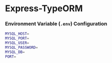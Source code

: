 # Express-TypeORM

### Environment Variable (`.env`) Configuration

```bash
MYSQL_HOST=
MYSQL_PORT=
MYSQL_USER=
MYSQL_PASSWORD=
MYSQL_DB=
PORT=
```